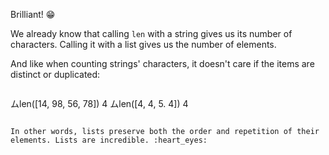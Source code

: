 Brilliant! :grin:

We already know that calling `len` with a string gives us its number of characters. Calling it with a list gives us the number of elements. 

And like when counting strings' characters, it doesn't care if the items are distinct or duplicated:

 >``` python
ムlen([14, 98, 56, 78])
4
ムlen([4, 4, 5. 4])
4
```

In other words, lists preserve both the order and repetition of their elements. Lists are incredible. :heart_eyes: